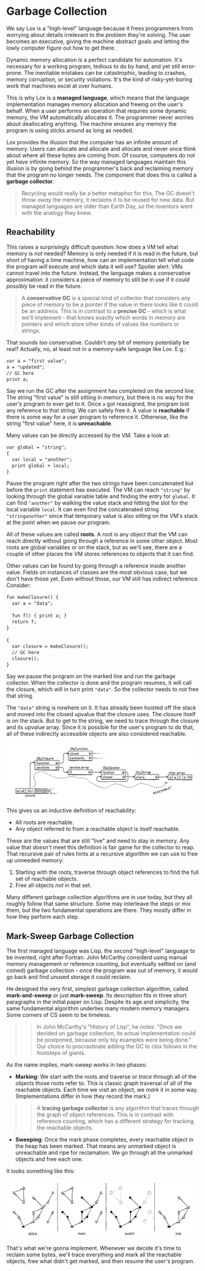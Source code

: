 # Garbage Collection

We say Lox is a "high-level" language because it frees programmers from worrying about details irrelevant to the problem
they're solving. The user becomes an executive, giving the machine abstract goals and letting the lowly computer figure 
out how to get there.

Dynamic memory allocation is a perfect candidate for automation. It's necessary for a working program, tedious to do by
hand, and yet still error-prone. The inevitable mistakes can be catastrophic, leading to crashes, memory corruption, or
security violations. It's the kind of risky-yet-boring work that machines excel at over humans.

This is why Lox is a **managed language**, which means that the language implementation manages memory allocation and 
freeing on the user's behalf. When a user performs an operation that requires some dynamic memory, the VM automatically
allocates it. The programmer never worries about deallocating anything. The machine ensures any memory the program is 
using sticks around as long as needed.

Lox provides the illusion that the computer has an infinite amount of memory. Users can allocate and allocate and 
allocate and never once think about where all these bytes are coming from. Of course, computers do not yet *have* 
infinite memory. So the way managed languages maintain this illusion is by going behind the programmer's back and 
reclaiming memory that the program no longer needs. The component that does this is called a **garbage collector**.

> Recycling would really be a better metaphor for this. The GC doesn't *throw away* the memory, it reclaims it to be 
> reused for new data. But managed languages are older than Earth Day, so the inventors went with the analogy they knew.


## Reachability

This raises a surprisingly difficult question: how does a VM tell what memory is *not* needed? Memory is only needed if 
it is read in the future, but short of having a time machine, how can an implementation tell what code the program 
*will* execute and which data it *will* use? Spoiler alert: VMs cannot travel into the future. Instead, the language 
makes a conservative approximation: it considers a piece of memory to still be in use if it *could possibly* be read in
the future.

> A **conservative GC** is a special kind of collector that considers any piece of memory to be a pointer if the value
> in there looks like it could be an address. This is in contrast to a **precise GC** - which is what we'll implement -
> that knows exactly which words in memory are pointers and which store other kinds of values like numbers or strings.

That sounds *too* conservative. Couldn't *any* bit of memory potentially be real? Actually, no, at least not in a 
memory-safe language like Lox. E.g.:
```shell
var a = "first value";
a = "updated";
// GC here
print a;
```
Say we run the GC after the assignment has completed on the second line. The string "first value" is still sitting in 
memory, but there is no way for the user's program to ever get to it. Once `a` got reassigned, the program lost any 
reference to that string. We can safely free it. A value is **reachable** if there is some way for a user program to 
reference it. Otherwise, like the string "first value" here, it is **unreachable**.

Many values can be directly accessed by the VM. Take a look at:
```shell
var global = "string";
{
  var local = "another";
  print global + local;
}
```
Pause the program right after the two strings have been concatenated but before the `print` statement has executed. The 
VM can reach `"string"` by looking through the global variable table and finding the entry for `global`. It can find 
`"another"` by walking the value stack and hitting the slot for the local variable `local`. It can even find the 
concatenated string `"stringanother"` since that temporary value is also sitting on the VM's stack at the point when we
pause our program.

All of these values are called **roots**. A root is any object that the VM can reach directly without going through a
reference in some other object. Most roots are global variables or on the stack, but as we'll see, there are a couple of
other places the VM stores references to objects that it can find.

Other values can be found by going through a reference inside another value. Fields on instances of classes are the most
obvious case, but we don't have those yet. Even without those, our VM still has indirect reference. Consider:
```shell
fun makeClosure() {
  var a = "data";
  
  fun f() { print a; }
  return f;
}

{
  var closure = makeClosure();
  // GC here
  closure();
}
```
Say we pause the program on the marked line and run the garbage collector. When the collector is done and the program 
resumes, it will call the closure, which will in turn print `"data"`. So the collector needs to *not* free that string.

The `"data"` string is nowhere on it. It has already been hoisted off the stack and moved into the closed upvalue that 
the closure uses. The closure itself is on the stack. But to get to the string, we need to trace through the closure and
its upvalue array. Since it *is* possible for the user's program to do that, all of these indirectly accessible objects
are also considered reachable.

![stack_closure](../pic/stack_closure.png)

This gives us an inductive definition of reachability:
* All roots are reachable.
* Any object referred to from a reachable object is itself reachable.

These are the values that are still "live" and need to stay in memory. Any value that *doesn't* meet this definition is 
fair game for the collector to reap. That recursive pair of rules hints at a recursive algorithm we can use to free up
unneeded memory:
1. Starting with the roots, traverse through object references to find the full set of reachable objects.
2. Free all objects *not* in that set.

Many different garbage collection algorithms are in use today, but they all roughly follow that same structure. Some may
interleave the steps or mix them, but the two fundamental operations are there. They mostly differ in *how* they perform
each step.


## Mark-Sweep Garbage Collection

The first managed language was Lisp, the second "high-level" language to be invented, right after Fortran. John McCarthy
considerd using manual memory management or reference counting, but eventually settled on (and coined) garbage 
collection - once the program was out of memory, it would go back and find unused storage it could reclaim.

He designed the very first, simplest garbage collection algorithm, called **mark-and-sweep** or just **mark-sweep**. Its
description fits in three short paragraphs in the initial paper on Lisp. Despite its age and simplicity, the same 
fundamental algorithm underlies many modern memory managers. Some corners of CS seem to be timeless.

>> In John McCarthy's "History of Lisp", he notes: "Once we decided on garbage collection, its actual implementation 
> could be postponed, because only toy examples were being done." Our choice to procrastinate adding the GC to clox 
> follows in the footsteps of giants.

As the name implies, mark-sweep works in two phases:
* **Marking**: We start with the roots and traverse or *trace* through all of the objects those roots refer to. This is
    classic graph traversal of all of the reachable objects. Each time we visit an object, we *mark* it in some way.
    (Implementations differ in how they record the mark.)
>> A **tracing garbage collector** is any algorithm that traces through the graph of object references. This is in 
> contrast with reference counting, which has a different strategy for tracking the reachable objects.
* **Sweeping**: Once the mark phase completes, every reachable object in the heap has been marked. That means any
    unmarked object is unreachable and ripe for reclamation. We go through all the unmarked objects and free each one.

It looks something like this:

![mark-sweep](../pic/mark-sweep.png) 

That's what we're gonna implement. Whenever we decide it's time to reclaim some bytes, we'll trace everything and mark 
all the reachable objects, free what didn't get marked, and then resume the user's program.

